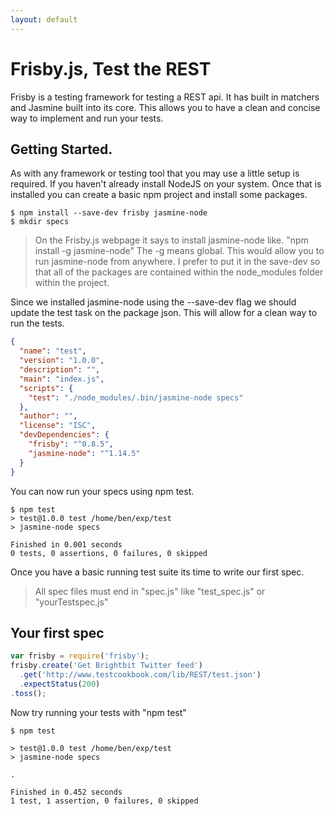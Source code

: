 ```yaml
---
layout: default
---
```

# Frisby.js, Test the REST

Frisby is a testing framework for testing a REST api. It has built in matchers and Jasmine built into its core.  This allows you to have a clean and concise way to implement and run your tests.

## Getting Started.

As with any framework or testing tool that you may use a little setup is required.  If you haven't already install NodeJS on your system.  Once that is installed you can create a basic npm project and install some packages.

```
$ npm install --save-dev frisby jasmine-node
$ mkdir specs
```
> On the Frisby.js webpage it says to install jasmine-node like. "npm install -g jasmine-node" The -g means global.  This would allow you to run jasmine-node from anywhere.  I prefer to put it in the save-dev so that all of the packages are contained within the node_modules folder within the project.


Since we installed jasmine-node using the --save-dev flag we should update the test task on the package json.  This will allow for a clean way to run the tests.

```json
{
  "name": "test",
  "version": "1.0.0",
  "description": "",
  "main": "index.js",
  "scripts": {
    "test": "./node_modules/.bin/jasmine-node specs"
  },
  "author": "",
  "license": "ISC",
  "devDependencies": {
    "frisby": "^0.8.5",
    "jasmine-node": "^1.14.5"
  }
}
```

You can now run your specs using npm test.

```
$ npm test
> test@1.0.0 test /home/ben/exp/test
> jasmine-node specs

Finished in 0.001 seconds
0 tests, 0 assertions, 0 failures, 0 skipped
```

Once you have a basic running test suite its time to write our first spec.  

> All spec files must end in "spec.js" like "test_spec.js" or "yourTestspec.js"

## Your first spec

```javascript
var frisby = require('frisby');
frisby.create('Get Brightbit Twitter feed')
  .get('http://www.testcookbook.com/lib/REST/test.json')
  .expectStatus(200)
.toss();
```

Now try running your tests with "npm test"

```
$ npm test

> test@1.0.0 test /home/ben/exp/test
> jasmine-node specs

.

Finished in 0.452 seconds
1 test, 1 assertion, 0 failures, 0 skipped
```
